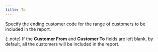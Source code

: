 ```yaml
---
title: To
---
```



Specify the ending customer code for the range of customers to be included  in the report.


{:.note}
If the **Customer 
 From** and **Customer To** fields  are left blank, by default, all the customers will be included in the  report.

